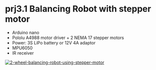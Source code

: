 # prj3.1 Balancing Robot with stepper motor

- Arduino nano
- Pololu A4988 motor driver + 2 NEMA 17 stepper motors
- Power: 3S LiPo battery or 12V 4A adaptor
- MPU6050
- IR receiver

[![2-wheel-balancing-robot-using-stepper-motor](https://img.youtube.com/vi/-58t6D5vS3g/0.jpg)](https://www.youtube.com/watch?v=-58t6D5vS3g)

